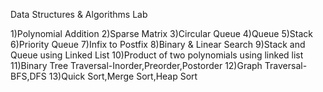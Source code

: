 Data Structures & Algorithms Lab

1)Polynomial Addition
2)Sparse Matrix
3)Circular Queue
4)Queue
5)Stack
6)Priority Queue
7)Infix to Postfix
8)Binary & Linear Search
9)Stack and Queue using Linked List
10)Product of two polynomials using linked list
11)Binary Tree Traversal-Inorder,Preorder,Postorder
12)Graph Traversal-BFS,DFS
13)Quick Sort,Merge Sort,Heap Sort
